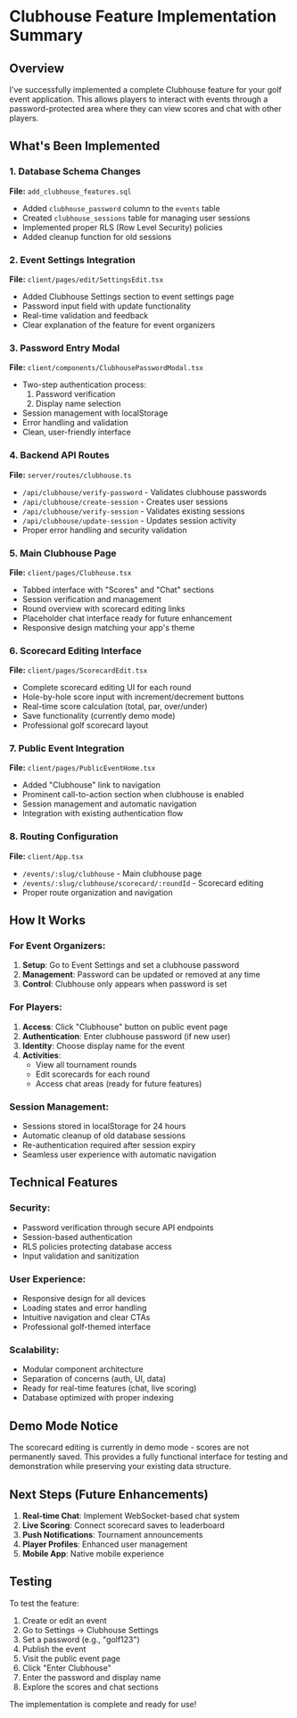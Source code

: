 # Clubhouse Feature Implementation Summary

## Overview
I've successfully implemented a complete Clubhouse feature for your golf event application. This allows players to interact with events through a password-protected area where they can view scores and chat with other players.

## What's Been Implemented

### 1. Database Schema Changes
**File:** `add_clubhouse_features.sql`
- Added `clubhouse_password` column to the `events` table
- Created `clubhouse_sessions` table for managing user sessions
- Implemented proper RLS (Row Level Security) policies
- Added cleanup function for old sessions

### 2. Event Settings Integration
**File:** `client/pages/edit/SettingsEdit.tsx`
- Added Clubhouse Settings section to event settings page
- Password input field with update functionality
- Real-time validation and feedback
- Clear explanation of the feature for event organizers

### 3. Password Entry Modal
**File:** `client/components/ClubhousePasswordModal.tsx`
- Two-step authentication process:
  1. Password verification
  2. Display name selection
- Session management with localStorage
- Error handling and validation
- Clean, user-friendly interface

### 4. Backend API Routes
**File:** `server/routes/clubhouse.ts`
- `/api/clubhouse/verify-password` - Validates clubhouse passwords
- `/api/clubhouse/create-session` - Creates user sessions
- `/api/clubhouse/verify-session` - Validates existing sessions
- `/api/clubhouse/update-session` - Updates session activity
- Proper error handling and security validation

### 5. Main Clubhouse Page
**File:** `client/pages/Clubhouse.tsx`
- Tabbed interface with "Scores" and "Chat" sections
- Session verification and management
- Round overview with scorecard editing links
- Placeholder chat interface ready for future enhancement
- Responsive design matching your app's theme

### 6. Scorecard Editing Interface
**File:** `client/pages/ScorecardEdit.tsx`
- Complete scorecard editing UI for each round
- Hole-by-hole score input with increment/decrement buttons
- Real-time score calculation (total, par, over/under)
- Save functionality (currently demo mode)
- Professional golf scorecard layout

### 7. Public Event Integration
**File:** `client/pages/PublicEventHome.tsx`
- Added "Clubhouse" link to navigation
- Prominent call-to-action section when clubhouse is enabled
- Session management and automatic navigation
- Integration with existing authentication flow

### 8. Routing Configuration
**File:** `client/App.tsx`
- `/events/:slug/clubhouse` - Main clubhouse page
- `/events/:slug/clubhouse/scorecard/:roundId` - Scorecard editing
- Proper route organization and navigation

## How It Works

### For Event Organizers:
1. **Setup**: Go to Event Settings and set a clubhouse password
2. **Management**: Password can be updated or removed at any time
3. **Control**: Clubhouse only appears when password is set

### For Players:
1. **Access**: Click "Clubhouse" button on public event page
2. **Authentication**: Enter clubhouse password (if new user)
3. **Identity**: Choose display name for the event
4. **Activities**: 
   - View all tournament rounds
   - Edit scorecards for each round
   - Access chat areas (ready for future features)

### Session Management:
- Sessions stored in localStorage for 24 hours
- Automatic cleanup of old database sessions
- Re-authentication required after session expiry
- Seamless user experience with automatic navigation

## Technical Features

### Security:
- Password verification through secure API endpoints
- Session-based authentication
- RLS policies protecting database access
- Input validation and sanitization

### User Experience:
- Responsive design for all devices
- Loading states and error handling
- Intuitive navigation and clear CTAs
- Professional golf-themed interface

### Scalability:
- Modular component architecture
- Separation of concerns (auth, UI, data)
- Ready for real-time features (chat, live scoring)
- Database optimized with proper indexing

## Demo Mode Notice
The scorecard editing is currently in demo mode - scores are not permanently saved. This provides a fully functional interface for testing and demonstration while preserving your existing data structure.

## Next Steps (Future Enhancements)
1. **Real-time Chat**: Implement WebSocket-based chat system
2. **Live Scoring**: Connect scorecard saves to leaderboard
3. **Push Notifications**: Tournament announcements
4. **Player Profiles**: Enhanced user management
5. **Mobile App**: Native mobile experience

## Testing
To test the feature:
1. Create or edit an event
2. Go to Settings → Clubhouse Settings
3. Set a password (e.g., "golf123")
4. Publish the event
5. Visit the public event page
6. Click "Enter Clubhouse"
7. Enter the password and display name
8. Explore the scores and chat sections

The implementation is complete and ready for use!

